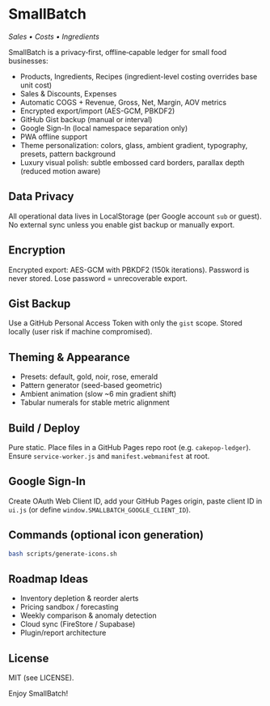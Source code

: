 # SmallBatch  
_Sales • Costs • Ingredients_

SmallBatch is a privacy‑first, offline‑capable ledger for small food businesses:

- Products, Ingredients, Recipes (ingredient-level costing overrides base unit cost)
- Sales & Discounts, Expenses
- Automatic COGS + Revenue, Gross, Net, Margin, AOV metrics
- Encrypted export/import (AES-GCM, PBKDF2)
- GitHub Gist backup (manual or interval)
- Google Sign-In (local namespace separation only)
- PWA offline support
- Theme personalization: colors, glass, ambient gradient, typography, presets, pattern background
- Luxury visual polish: subtle embossed card borders, parallax depth (reduced motion aware)

## Data Privacy
All operational data lives in LocalStorage (per Google account `sub` or guest). No external sync unless you enable gist backup or manually export.

## Encryption
Encrypted export: AES-GCM with PBKDF2 (150k iterations). Password is never stored. Lose password = unrecoverable export.

## Gist Backup
Use a GitHub Personal Access Token with only the `gist` scope. Stored locally (user risk if machine compromised).

## Theming & Appearance
- Presets: default, gold, noir, rose, emerald
- Pattern generator (seed-based geometric)
- Ambient animation (slow ~6 min gradient shift)
- Tabular numerals for stable metric alignment

## Build / Deploy
Pure static. Place files in a GitHub Pages repo root (e.g. `cakepop-ledger`). Ensure `service-worker.js` and `manifest.webmanifest` at root.

## Google Sign-In
Create OAuth Web Client ID, add your GitHub Pages origin, paste client ID in `ui.js` (or define `window.SMALLBATCH_GOOGLE_CLIENT_ID`).

## Commands (optional icon generation)
```bash
bash scripts/generate-icons.sh
```

## Roadmap Ideas
- Inventory depletion & reorder alerts
- Pricing sandbox / forecasting
- Weekly comparison & anomaly detection
- Cloud sync (FireStore / Supabase)
- Plugin/report architecture

## License
MIT (see LICENSE).

Enjoy SmallBatch!